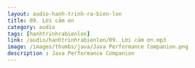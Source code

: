 ```yaml
---
layout: audio-hanh-trinh-ra-bien-lon
title: 09. Lời cảm ơn
category: audio
tags: [hanhtrinhrabienlon]
link: /audio/hanhtrinhrabienlon/09. Lời cảm ơn.mp3 
image: /images/thumbs/java/Java Performance Companion.png
description : Java Performance Companion 
---
```












